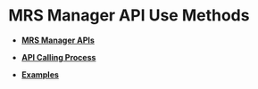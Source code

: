 # MRS Manager API Use Methods<a name="EN-US_TOPIC_0220024718"></a>

-   **[MRS Manager APIs](mrs-manager-apis.md)**  

-   **[API Calling Process](api-calling-process.md)**  

-   **[Examples](examples.md)**  


